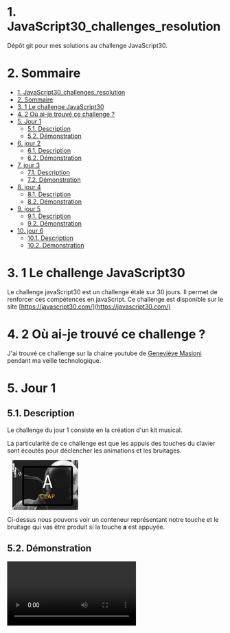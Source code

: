 # 1. JavaScript30_challenges_resolution
Dépôt git pour mes solutions au challenge JavaScript30.
# 2. Sommaire
- [1. JavaScript30_challenges_resolution](#1-javascript30_challenges_resolution)
- [2. Sommaire](#2-sommaire)
- [3. 1 Le challenge JavaScript30](#3-1-le-challenge-javascript30)
- [4. 2 Où ai-je trouvé ce challenge ?](#4-2-où-ai-je-trouvé-ce-challenge-)
- [5.  Jour 1](#5--jour-1)
  - [5.1. Description](#51-description)
  - [5.2. Démonstration](#52-démonstration)
- [6. jour 2](#6-jour-2)
  - [6.1. Description](#61-description)
  - [6.2. Démonstration](#62-démonstration)
- [7. jour 3](#7-jour-3)
  - [7.1. Description](#71-description)
  - [7.2. Démonstration](#72-démonstration)
- [8. jour 4](#8-jour-4)
  - [8.1. Description](#81-description)
  - [8.2. Démonstration](#82-démonstration)
- [9. jour 5](#9-jour-5)
  - [9.1. Description](#91-description)
  - [9.2. Démonstration](#92-démonstration)
- [10. jour 6](#10-jour-6)
  - [10.1. Description](#101-description)
  - [10.2. Démonstration](#102-démonstration)


# 3. 1 Le challenge JavaScript30
Le challenge javaScript30 est un challenge étalé sur 30 jours. Il permet de renforcer ces compétences en javaScript.
Ce challenge est disponible sur le site [https://javascript30.com/](https://javascript30.com/)

# 4. 2 Où ai-je trouvé ce challenge ?
J'ai trouvé ce challenge sur la chaine youtube de [Geneviève Masioni](https://www.youtube.com/watch?v=Rx8nrnl1bZE) pendant ma veille technologique.


# 5.  Jour 1
## 5.1. Description
Le challenge du jour 1 consiste en la création d'un kit musical. 


La particularité de ce challenge est que les appuis des touches du clavier sont écoutés pour déclencher les animations et les bruitages.

<img src="medias/day1-touche-A.png" style="display: block; margin-left:12px; margin-top:10px">

Ci-dessus nous pouvons voir un conteneur représentant notre touche et le bruitage qui vas être produit si la touche **a** est appuyée.
## 5.2. Démonstration
<video src="medias/day1-demo.mp4">
# 6. jour 2
## 6.1. Description
## 6.2. Démonstration

# 7. jour 3
## 7.1. Description
## 7.2. Démonstration

# 8. jour 4
## 8.1. Description
## 8.2. Démonstration

# 9. jour 5
## 9.1. Description
## 9.2. Démonstration

# 10. jour 6
## 10.1. Description
## 10.2. Démonstration
